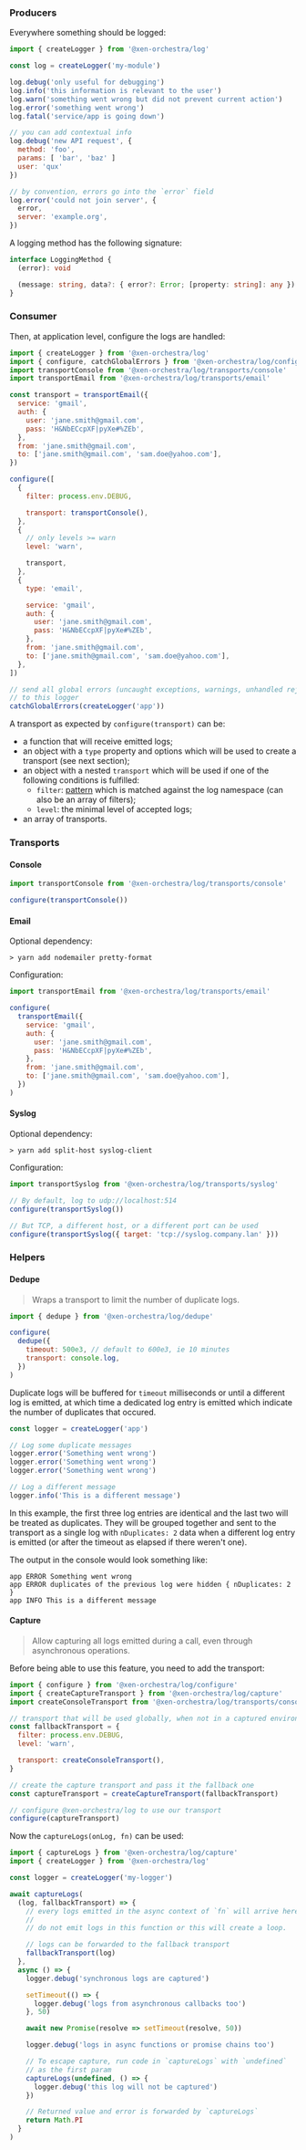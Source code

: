 ### Producers

Everywhere something should be logged:

```js
import { createLogger } from '@xen-orchestra/log'

const log = createLogger('my-module')

log.debug('only useful for debugging')
log.info('this information is relevant to the user')
log.warn('something went wrong but did not prevent current action')
log.error('something went wrong')
log.fatal('service/app is going down')

// you can add contextual info
log.debug('new API request', {
  method: 'foo',
  params: [ 'bar', 'baz' ]
  user: 'qux'
})

// by convention, errors go into the `error` field
log.error('could not join server', {
  error,
  server: 'example.org',
})
```

A logging method has the following signature:

```ts
interface LoggingMethod {
  (error): void

  (message: string, data?: { error?: Error; [property: string]: any }): void
}
```

### Consumer

Then, at application level, configure the logs are handled:

```js
import { createLogger } from '@xen-orchestra/log'
import { configure, catchGlobalErrors } from '@xen-orchestra/log/configure'
import transportConsole from '@xen-orchestra/log/transports/console'
import transportEmail from '@xen-orchestra/log/transports/email'

const transport = transportEmail({
  service: 'gmail',
  auth: {
    user: 'jane.smith@gmail.com',
    pass: 'H&NbECcpXF|pyXe#%ZEb',
  },
  from: 'jane.smith@gmail.com',
  to: ['jane.smith@gmail.com', 'sam.doe@yahoo.com'],
})

configure([
  {
    filter: process.env.DEBUG,

    transport: transportConsole(),
  },
  {
    // only levels >= warn
    level: 'warn',

    transport,
  },
  {
    type: 'email',

    service: 'gmail',
    auth: {
      user: 'jane.smith@gmail.com',
      pass: 'H&NbECcpXF|pyXe#%ZEb',
    },
    from: 'jane.smith@gmail.com',
    to: ['jane.smith@gmail.com', 'sam.doe@yahoo.com'],
  },
])

// send all global errors (uncaught exceptions, warnings, unhandled rejections)
// to this logger
catchGlobalErrors(createLogger('app'))
```

A transport as expected by `configure(transport)` can be:

- a function that will receive emitted logs;
- an object with a `type` property and options which will be used to create a transport (see next section);
- an object with a nested `transport` which will be used if one of the following conditions is fulfilled:
  - `filter`: [pattern](https://github.com/visionmedia/debug#wildcards) which is matched against the log namespace (can also be an array of filters);
  - `level`: the minimal level of accepted logs;
- an array of transports.

### Transports

#### Console

```js
import transportConsole from '@xen-orchestra/log/transports/console'

configure(transportConsole())
```

#### Email

Optional dependency:

```
> yarn add nodemailer pretty-format
```

Configuration:

```js
import transportEmail from '@xen-orchestra/log/transports/email'

configure(
  transportEmail({
    service: 'gmail',
    auth: {
      user: 'jane.smith@gmail.com',
      pass: 'H&NbECcpXF|pyXe#%ZEb',
    },
    from: 'jane.smith@gmail.com',
    to: ['jane.smith@gmail.com', 'sam.doe@yahoo.com'],
  })
)
```

#### Syslog

Optional dependency:

```
> yarn add split-host syslog-client
```

Configuration:

```js
import transportSyslog from '@xen-orchestra/log/transports/syslog'

// By default, log to udp://localhost:514
configure(transportSyslog())

// But TCP, a different host, or a different port can be used
configure(transportSyslog({ target: 'tcp://syslog.company.lan' }))
```

### Helpers

#### Dedupe

> Wraps a transport to limit the number of duplicate logs.

```js
import { dedupe } from '@xen-orchestra/log/dedupe'

configure(
  dedupe({
    timeout: 500e3, // default to 600e3, ie 10 minutes
    transport: console.log,
  })
)
```

Duplicate logs will be buffered for `timeout` milliseconds or until a different log is emitted, at which time a dedicated log entry is emitted which indicate the number of duplicates that occured.

```js
const logger = createLogger('app')

// Log some duplicate messages
logger.error('Something went wrong')
logger.error('Something went wrong')
logger.error('Something went wrong')

// Log a different message
logger.info('This is a different message')
```

In this example, the first three log entries are identical and the last two will be treated as duplicates. They will be grouped together and sent to the transport as a single log with `nDuplicates: 2` data when a different log entry is emitted (or after the timeout as elapsed if there weren't one).

The output in the console would look something like:

```
app ERROR Something went wrong
app ERROR duplicates of the previous log were hidden { nDuplicates: 2 }
app INFO This is a different message
```

#### Capture

> Allow capturing all logs emitted during a call, even through asynchronous operations.

Before being able to use this feature, you need to add the transport:

```js
import { configure } from '@xen-orchestra/log/configure'
import { createCaptureTransport } from '@xen-orchestra/log/capture'
import createConsoleTransport from '@xen-orchestra/log/transports/console'

// transport that will be used globally, when not in a captured environment
const fallbackTransport = {
  filter: process.env.DEBUG,
  level: 'warn',

  transport: createConsoleTransport(),
}

// create the capture transport and pass it the fallback one
const captureTransport = createCaptureTransport(fallbackTransport)

// configure @xen-orchestra/log to use our transport
configure(captureTransport)
```

Now the `captureLogs(onLog, fn)` can be used:

```js
import { captureLogs } from '@xen-orchestra/log/capture'
import { createLogger } from '@xen-orchestra/log'

const logger = createLogger('my-logger')

await captureLogs(
  (log, fallbackTransport) => {
    // every logs emitted in the async context of `fn` will arrive here
    //
    // do not emit logs in this function or this will create a loop.

    // logs can be forwarded to the fallback transport
    fallbackTransport(log)
  },
  async () => {
    logger.debug('synchronous logs are captured')

    setTimeout(() => {
      logger.debug('logs from asynchronous callbacks too')
    }, 50)

    await new Promise(resolve => setTimeout(resolve, 50))

    logger.debug('logs in async functions or promise chains too')

    // To escape capture, run code in `captureLogs` with `undefined`
    // as the first param
    captureLogs(undefined, () => {
      logger.debug('this log will not be captured')
    })

    // Returned value and error is forwarded by `captureLogs`
    return Math.PI
  }
)
```

